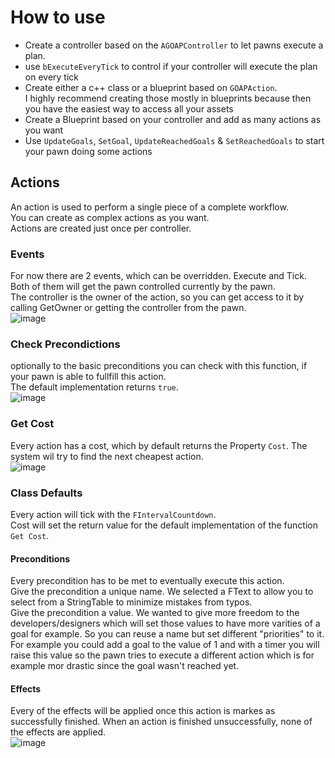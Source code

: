 # How to use

* Create a controller based on the ```AGOAPController``` to let pawns execute a plan.
* use ```bExecuteEveryTick``` to control if your controller will execute the plan on every tick
* Create either a c++ class or a blueprint based on ```GOAPAction```.  
 I highly recommend creating those mostly in blueprints because then you have the easiest way to access all your assets
* Create a Blueprint based on your controller and add as many actions as you want
* Use ```UpdateGoals```, ```SetGoal```, ```UpdateReachedGoals``` & ```SetReachedGoals``` to start your pawn doing some actions


## Actions
An action is used to perform a single piece of a complete workflow.  
You can create as complex actions as you want.  
Actions are created just once per controller.

### Events
For now there are 2 events, which can be overridden. Execute and Tick. Both of them will get the pawn controlled currently by the pawn.  
The controller is the owner of the action, so you can get access to it by calling GetOwner or getting the controller from the pawn.  
![image](https://user-images.githubusercontent.com/6481850/114223613-549e9d00-9970-11eb-9d9b-acf8ee28eb86.png)

### Check Precondictions
optionally to the basic preconditions you can check with this function, if your pawn is able to fullfill this action.  
The default implementation returns ```true```.  
![image](https://user-images.githubusercontent.com/6481850/114223746-7861e300-9970-11eb-85dd-977e3c4ac30d.png)

### Get Cost
Every action has a cost, which by default returns the Property ```Cost```. The system wil try to find the next cheapest action.  
![image](https://user-images.githubusercontent.com/6481850/114223675-64b67c80-9970-11eb-8c29-37daaf0c7745.png)

### Class Defaults
Every action will tick with the ```FIntervalCountdown```.  
Cost will set the return value for the default implementation of the function ```Get Cost```.  
#### Preconditions
Every precondition has to be met to eventually execute this action.  
Give the precondition a unique name. We selected a FText to allow you to select from a StringTable to minimize mistakes from typos.  
Give the precondition a value. We wanted to give more freedom to the developers/designers which will set those values to have more varities of a goal for example. So you can reuse a name but set different "priorities" to it. For example you could add a goal to the value of 1 and with a timer you will raise this value so the pawn tries to execute a different action which is for example mor drastic since the goal wasn't reached yet.
#### Effects
Every of the effects will be applied once this action is markes as successfully finished. When an action is finished unsuccessfully, none of the effects are applied.  
![image](https://user-images.githubusercontent.com/6481850/114223855-9891a200-9970-11eb-984e-714e9889725c.png)
